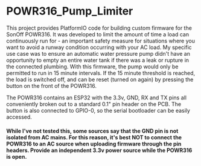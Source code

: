 # POWR316_Pump_Limiter
This project provides PlatformIO code for building custom firmware for the SonOff POWR316. It was developed to limit the amount of time a load can continuously run for - an important safety measure for situations where you want to avoid a runway condition occurring with your AC load. My specific use case was to ensure an automatic water pressure pump didn't have an opportunity to empty an entire water tank if there was a leak or rupture in the connected plumbing. With this firmware, the pump would only be permitted to run in 15 minute intervals. If the 15 minute threshold is reached, the load is switched off, and can be reset (turned on again) by pressing the button on the front of the POWR316.

The POWR316 contains an ESP32 with the 3.3v, GND, RX and TX pins all conveniently broken out to a standard 0.1" pin header on the PCB. The button is also connected to GPIO-0, so the serial bootloader can be easily accessed.

#### While I've not tested this, some sources say that the GND pin is not isolated from AC mains. For this reason, it's best NOT to connect the POWR316 to an AC source when uploading firmware through the pin headers. Provide an independent 3.3v power source while the POWR316 is open.


